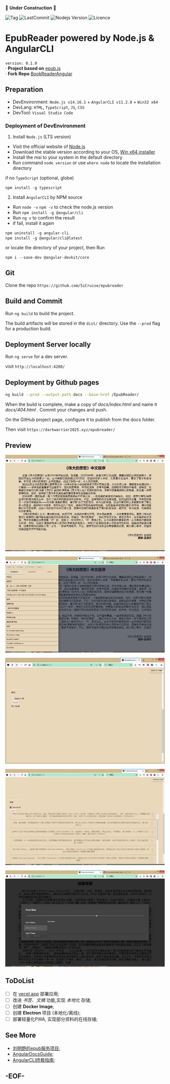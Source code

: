 🚧 **Under Construction** 🚧

![Tag](https://img.shields.io/github/v/tag/5icruise/epubreader?label=Tag&style=flat-square)    ![LastCommit](https://img.shields.io/github/last-commit/5icruise/epubreader?label=Last%20Upadte&style=flat-square)    ![Nodejs Version](https://img.shields.io/node/v/package?label=Node.JS%20Verion&style=flat-square)    ![Licence](https://img.shields.io/github/license/5icruise/epubreader?label=Licence&style=flat-square)    

# EpubReader powered by Node.js & AngularCLI

`version: 0.1.0`  
· **Project based on** [epub.js](https://github.com/futurepress/epub.js)   
· **Fork Repo** [BookReaderAngular](https://github.com/ztftrue/BookReader/)  

## Preparation

- DevEnvironment: `Node.js v14.16.1` + `AngularCLI v11.2.8` + `Win32 x64`   
- DevLang: `HTML`, `TypeScript`, `JS`, `CSS`  
- DevTool: `Visual Studio Code`  

### Deployment of DevEnvironment

1. Install `Node.js` (LTS version)
- Visit the official website of [Node.js](https://nodejs.org/)
- Download the stable version according to your OS, [Win x64 installer](https://nodejs.org/dist/v14.16.1/node-v14.16.1-x64.msi)
- Install the msi to your system in the default directory
- Run command `node version` or use `where node` to locate the installation directory

if no `TypeScript` (optional, globe)
```
npm install -g typescript
```

2. Install `AngularCLI` by NPM source
- Run `node -v` `npm -v` to check the node.js version
- Run `npm install -g @angular/cli` 
- Run `ng v` to confirm the result
- if fail, install it again
```
npm uninstall -g angular-cli
npm install -g @angular/cli@latest 
```
or locate the directory of your project, then Run
```
npm i --save-dev @angular-devkit/core
``` 

## Git 
Clone the repo `https://github.com/5iCruise/epubreader`

## Build and Commit
Run `ng build` to build the project. 

The build artifacts will be stored in the `dist/` directory. Use the `--prod` flag for a production build.

## Deployment Server locally
Run `ng serve` for a dev server.

visit `http://localhost:4200/`

## Deployment by Github pages

```sh
ng build --prod --output-path docs --base-href /EpubReader/
```

When the build is complete, make a copy of *docs/index.html* and name it *docs/404.html* . Commit your changes and push.

On the GitHub project page, configure it to publish from the docs folder.

Then visit `https://darkwarrior2025.xyz/epubreader/`

## Preview

![main](./screenshot/main.jpg)

![navigation](./screenshot/navigation.jpg)

![search](./screenshot/search1.jpg)

![search reslut](./screenshot/search2.jpg)

![theme](./screenshot/theme.jpg)

## ToDoList

- [ ] 在 [vecel.app](https://vecel.com/) 部署应用;  
- [ ] 改进 *书签、文摘* 功能,实现 *本地化* 存储;  
- [ ] 创建 **Docker Image**;  
- [ ] 创建 **Electron** 项目 (本地化/离线);  
- [ ] 部署轻量化PWA, 实现部分资料的在线存储; 

## See More

- [刘明野的epub服务项目](https://epub.liumingye.cn/);    
- [AngularDocsGuide](https://angular.cn/docs);   
- [AngularCLI终极指南](https://segmentfault.com/a/1190000009771946);   

## -EOF-
